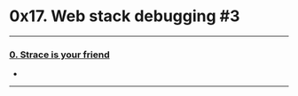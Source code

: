 # 0x17. Web stack debugging #3
---

### [0. Strace is your friend](./0-strace_is_your_friend.pp)
* 

---

